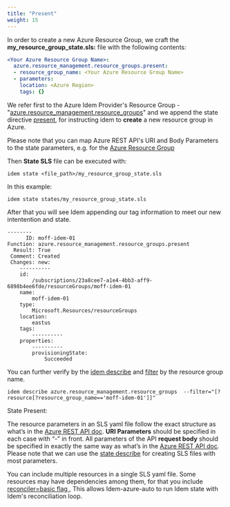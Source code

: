 ```yaml
---
title: "Present"
weight: 15
---
```


In order to create a new Azure Resource Group, we craft the <b>my_resource_group_state.sls:</b> file with the following contents:

```yaml
<Your Azure Resource Group Name>:
  azure.resource_management.resource_groups.present:
  - resource_group_name: <Your Azure Resource Group Name>
  - parameters:
    location: <Azure Region>
    tags: {}
```
We refer first to the Azure Idem Provider's Resource Group - "[azure.resource_management.resource_groups](/Getting-Started/Cloud-Providers/)" and we append the state directive [present](Getting-Started/Basic-Commands/), for instructing idem to <b>create</b> a new resource group in Azure.

Please note that you can map Azure REST API's  URI and Body Parameters to the state parameters, e.g. for the [Azure Resource Group](https://docs.microsoft.com/en-us/rest/api/resources/resource-groups/create-or-update) 

Then <b>State SLS</b> file can be executed with:

```shell
idem state <file_path>/my_resource_group_state.sls
```
In this example:

```shell
idem state states/my_resource_group_state.sls
```
After that you will see Idem appending our tag information to meet our new intentention and state.

```shell
--------
      ID: moff-idem-01
Function: azure.resource_management.resource_groups.present
  Result: True
 Comment: Created
 Changes: new:
    ----------
    id:
        /subscriptions/23a8cee7-a1e4-4bb3-aff9-6898b4ee6fde/resourceGroups/moff-idem-01
    name:
        moff-idem-01
    type:
        Microsoft.Resources/resourceGroups
    location:
        eastus
    tags:
        ----------
    properties:
        ----------
        provisioningState:
            Succeeded
```
You can further verify by the [idem describe](/Use-Cases/Describe/) and [filter](/Use-Cases/Filter-flag/) by the resource group name.

```shell
idem describe azure.resource_management.resource_groups  --filter="[?resource[?resource_group_name=='moff-idem-01']]"
```
State Present:
<script id="asciicast-kZUpVCaDPqkaXUIPP1z4XrG5J" src="https://asciinema.org/a/kZUpVCaDPqkaXUIPP1z4XrG5J.js" async theme="asciinema" data-autoplay="true" data-size="small" loop="true"></script>

The resource parameters in an SLS yaml file follow the exact structure as what’s in the [Azure REST API doc](https://docs.microsoft.com/en-us/rest/api/azure/).
<b>URI Parameters</b> should be specified in each case with “-” in front. All parameters of the API <b>request body</b> should be specified in exactly the same way as what’s in the [Azure REST API doc](https://docs.microsoft.com/en-us/rest/api/azure/). Please note that we can use the [state describe](Getting-Started/Basic-Commands/) for creating SLS files with most parameters.

 You can include multiple resources in a single SLS yaml file.
 Some resources may have dependencies among them, for that you include [ reconciler=basic flag ](/Use-Cases/reconciler-flag/), This allows Idem-azure-auto to run Idem state
with Idem's reconciliation loop.
